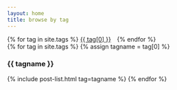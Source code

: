 ```yaml
---
layout: home
title: browse by tag
---
```


<div class="tags-expo">
    <div class="tags-expo-list">
    {% for tag in site.tags %}
        <a href="#{{ tag[0] | slugify }}" style="margin-right:10px">{{ tag[0] }}</a>
    {% endfor %}
    </div>
    <div class="tags-expo-section">
        {% for tag in site.tags %}
            {% assign tagname = tag[0] %}
            <h3 id="{{ tagname | slugify }}">{{ tagname }}</h3>
            {% include post-list.html tag=tagname %}
        {% endfor %}
    </div>
</div>
